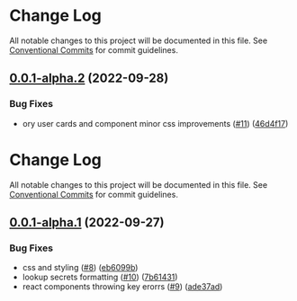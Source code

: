 # Change Log

All notable changes to this project will be documented in this file.
See [Conventional Commits](https://conventionalcommits.org) for commit guidelines.

## [0.0.1-alpha.2](https://github.com/ory/elements/compare/v0.0.1-alpha.1...v0.0.1-alpha.2) (2022-09-28)


### Bug Fixes

* ory user cards and component minor css improvements ([#11](https://github.com/ory/elements/issues/11)) ([46d4f17](https://github.com/ory/elements/commit/46d4f17b202954f9ab9f7b7e61915b52164f6d93))





# Change Log

All notable changes to this project will be documented in this file. See
[Conventional Commits](https://conventionalcommits.org) for commit guidelines.

## [0.0.1-alpha.1](https://github.com/ory/elements/compare/v0.0.1-alpha.0...v0.0.1-alpha.1) (2022-09-27)

### Bug Fixes

- css and styling ([#8](https://github.com/ory/elements/issues/8))
  ([eb6099b](https://github.com/ory/elements/commit/eb6099b80bf9960674e4ea60f97ef16642e4ea64))
- lookup secrets formatting ([#10](https://github.com/ory/elements/issues/10))
  ([7b61431](https://github.com/ory/elements/commit/7b614314acd855c4c0f58c78a3e9430cdac05f49))
- react components throwing key erorrs
  ([#9](https://github.com/ory/elements/issues/9))
  ([ade37ad](https://github.com/ory/elements/commit/ade37ade3f4d6279be0edcfc6fa2b92a43abe5a7))
